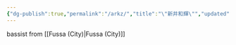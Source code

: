 ```yaml
---
{"dg-publish":true,"permalink":"/arkz/","title":"\"新井和輝\"","updated":"2025-05-07T22:15:26.014+08:00"}
---
```


bassist
from [[Fussa (City)\|Fussa (City)]]